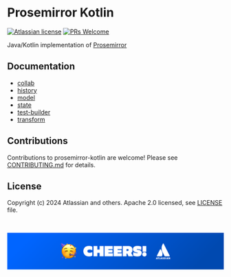 # Prosemirror Kotlin
[![Atlassian license](https://img.shields.io/badge/license-Apache%202.0-blue.svg?style=flat-square)](LICENSE) [![PRs Welcome](https://img.shields.io/badge/PRs-welcome-brightgreen.svg?style=flat-square)](CONTRIBUTING.md)

Java/Kotlin implementation of [Prosemirror](https://prosemirror.net/)

## Documentation

- [collab](collab/README.md)
- [history](history/README.md)
- [model](model/README.md)
- [state](state/README.md)
- [test-builder](test-builder/README.md)
- [transform](transform/README.md)

## Contributions

Contributions to prosemirror-kotlin are welcome! Please see [CONTRIBUTING.md](CONTRIBUTING.md) for details.

## License

Copyright (c) 2024 Atlassian and others.
Apache 2.0 licensed, see [LICENSE](LICENSE) file.

<br/> 


[![With â¤ï¸ from Atlassian](https://raw.githubusercontent.com/atlassian-internal/oss-assets/master/banner-cheers.png)](https://www.atlassian.com)
